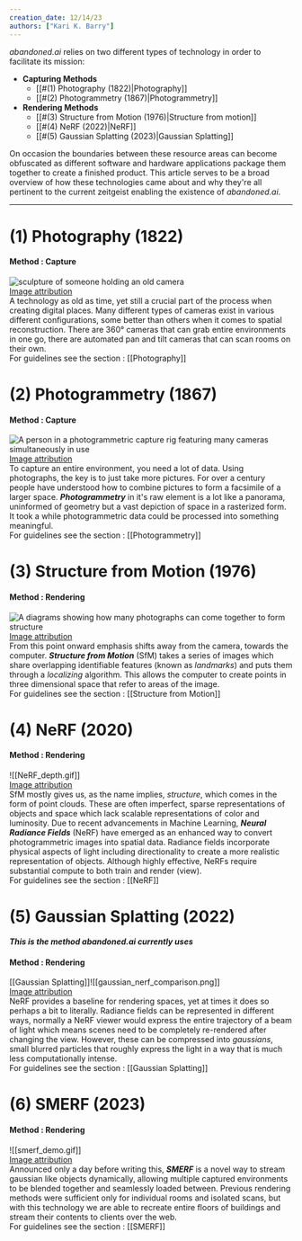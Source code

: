 ```yaml
---
creation_date: 12/14/23
authors: ["Kari K. Barry"]
---
```


*abandoned.ai* relies on two different types of technology in order to facilitate its mission:
- **Capturing Methods**
	- [[#(1) Photography (1822)|Photography]]
	- [[#(2) Photogrammetry (1867)|Photogrammetry]]
- **Rendering Methods**
	- [[#(3) Structure from Motion (1976)|Structure from motion]]
	- [[#(4) NeRF (2022)|NeRF]]
	- [[#(5) Gaussian Splatting (2023)|Gaussian Splatting]]

On occasion the boundaries between these resource areas can become obfuscated as different software and hardware applications package them together to create a finished product. This article serves to be a broad overview of how these technologies came about and why they're all pertinent to the current zeitgeist enabling the existence of *abandoned.ai*.

---

# (1) Photography (1822)
#### Method : Capture
![sculpture of someone holding an old camera](https://upload.wikimedia.org/wikipedia/commons/thumb/2/20/%D0%97%D0%B4%D0%B0%D0%BD%D0%B8%D0%B5_%D0%BA%D0%B8%D0%BD%D0%BE%D1%82%D0%B5%D0%B0%D1%82%D1%80%D0%B0_%C2%AB%D0%97%D0%BD%D0%B0%D0%BC%D1%8F%C2%BB_%28%D0%A7%D0%B5%D0%BB%D1%8F%D0%B1%D0%B8%D0%BD%D1%81%D0%BA%29_f008.jpg/640px-%D0%97%D0%B4%D0%B0%D0%BD%D0%B8%D0%B5_%D0%BA%D0%B8%D0%BD%D0%BE%D1%82%D0%B5%D0%B0%D1%82%D1%80%D0%B0_%C2%AB%D0%97%D0%BD%D0%B0%D0%BC%D1%8F%C2%BB_%28%D0%A7%D0%B5%D0%BB%D1%8F%D0%B1%D0%B8%D0%BD%D1%81%D0%BA%29_f008.jpg) 
<br/>
[Image attribution](https://commons.wikimedia.org/wiki/File:%D0%97%D0%B4%D0%B0%D0%BD%D0%B8%D0%B5_%D0%BA%D0%B8%D0%BD%D0%BE%D1%82%D0%B5%D0%B0%D1%82%D1%80%D0%B0_%C2%AB%D0%97%D0%BD%D0%B0%D0%BC%D1%8F%C2%BB_(%D0%A7%D0%B5%D0%BB%D1%8F%D0%B1%D0%B8%D0%BD%D1%81%D0%BA)_f008.jpg)
<br/>
A technology as old as time, yet still a crucial part of the process when creating digital places. Many different types of cameras exist in various different configurations, some better than others when it comes to spatial reconstruction. There are 360° cameras that can grab entire environments in one go, there are automated pan and tilt cameras that can scan rooms on their own. <br/>
For guidelines see the section : [[Photography]]

# (2) Photogrammetry (1867)
#### Method : Capture
![A person in a photogrammetric capture rig featuring many cameras simultaneously in use](https://upload.wikimedia.org/wikipedia/commons/thumb/9/98/Esper_LightCage_photogrammetry_camera_rig.jpg/640px-Esper_LightCage_photogrammetry_camera_rig.jpg) 
<br/>
[Image attribution](https://commons.wikimedia.org/wiki/File:Esper_LightCage_photogrammetry_camera_rig.jpg)
<br/>
To capture an entire environment, you need a lot of data. Using photographs, the key is to just take more pictures. For over a century people have understood how to combine pictures to form a facsimile of a larger space. ***Photogrammetry*** in it's raw element is a lot like a panorama, uninformed of geometry but a vast depiction of space in a rasterized form. It took a while photogrammetric data could be processed into something meaningful. <br/>
For guidelines see the section : [[Photogrammetry]]

# (3) Structure from Motion (1976)
#### Method : Rendering
![A diagrams showing how many photographs can come together to form structure](https://www.cs.cornell.edu/~snavely/bundler/images/Colosseum.jpg) 
<br/>
[Image attribution](https://www.cs.cornell.edu/~snavely/bundler/)
<br/>
From this point onward emphasis shifts away from the camera, towards the computer. ***Structure from Motion*** (SfM) takes a series of images which share overlapping identifiable features (known as *landmarks*) and puts them through a *localizing* algorithm. This allows the computer to create points in three dimensional space that refer to areas of the image.<br/>
For guidelines see the section : [[Structure from Motion]]

# (4) NeRF (2020)
#### Method : Rendering
![[NeRF_depth.gif]]
<br/>
[Image attribution](https://www.matthewtancik.com/nerf)
<br/>
SfM mostly gives us, as the name implies, *structure*, which comes in the form of point clouds. These are often imperfect, sparse representations of objects and space which lack scalable representations of color and luminosity. Due to recent advancements in Machine Learning, ***Neural Radiance Fields*** (NeRF) have emerged as an enhanced way to convert photogrammetric images into spatial data. Radiance fields incorporate physical aspects of light including directionality to create a more realistic representation of objects. Although highly effective, NeRFs require substantial compute to both train and render (view).<br/>
For guidelines see the section : [[NeRF]]

# (5) Gaussian Splatting (2022)
***This is the method *abandoned.ai* currently uses***
#### Method : Rendering
[[Gaussian Splatting]]![[gaussian_nerf_comparison.png]]
<br/>
[Image attribution](https://repo-sam.inria.fr/fungraph/3d-gaussian-splatting/)
<br/>
NeRF provides a baseline for rendering spaces, yet at times it does so perhaps a bit to literally. Radiance fields can be represented in different ways, normally a NeRF viewer would express the entire trajectory of a beam of light which means scenes need to be completely re-rendered after changing the view. However, these can be compressed into *gaussians*, small blurred particles that roughly express the light in a way that is much less computationally intense.<br/>
For guidelines see the section : [[Gaussian Splatting]]

# (6) SMERF (2023)
#### Method : Rendering
![[smerf_demo.gif]]
<br/>
[Image attribution](https://smerf-3d.github.io/)
<br/>
Announced only a day before writing this, ***SMERF*** is a novel way to stream gaussian like objects dynamically, allowing multiple captured environments to be blended together and seamlessly loaded between. Previous rendering methods were sufficient only for individual rooms and isolated scans, but with this technology we are able to recreate entire floors of buildings and stream their contents to clients over the web.<br/>
For guidelines see the section : [[SMERF]]